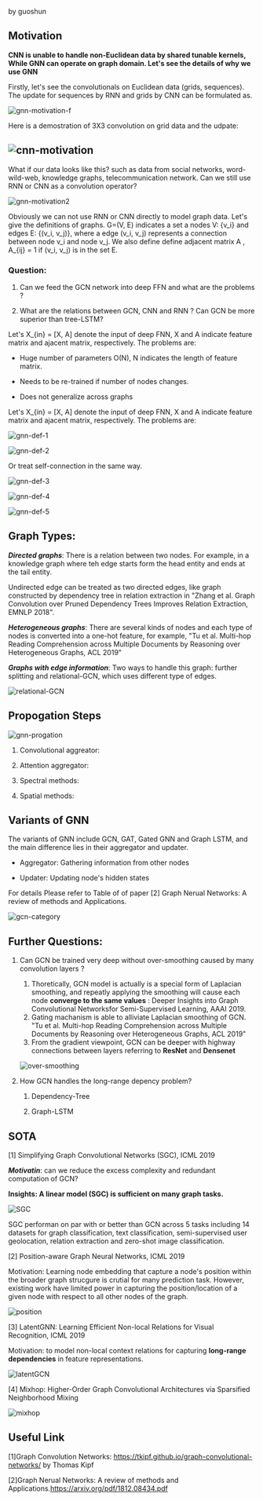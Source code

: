 by guoshun

## Motivation

**CNN is unable to  handle non-Euclidean data by shared tunable kernels, While GNN can operate on graph domain. Let's see the details of why we use GNN**

Firstly, let's see the convolutionals on Euclidean data (grids, sequences). The update for sequences by RNN and grids by CNN can be formulated as. 

![gnn-motivation-f](figs/gnn-motivation-f.jpg)



Here is a demostration of 3X3 convolution on grid data and the udpate:

## ![cnn-motivation](figs/cnn-motivation.png)

What if our data looks like this? such as data from social networks, word-wild-web, knowledge graphs, telecommunication network. Can we still use RNN or CNN as a convolution operator?

![gnn-motivation2](figs/gnn-motivation2.png)



Obviously we can not use RNN or CNN directly to model graph data. Let's give the definitions of graphs. G=(V, E) indicates a set a nodes V: {v_i} and edges E: {(v_i, v_j)}, where a edge (v_i, v_j) represents a connection between node v_i and node v_j. We also define define adjacent matrix A , A_{ij} = 1 if (v_i, v_j) is in the set E.

### Question:

1. Can we feed the GCN network into deep FFN and what are the problems ?   

2. What are the relations between GCN, CNN and RNN ? Can GCN be more superior than tree-LSTM? 

   

Let's X_{in} = [X, A] denote the input of deep FNN, X and A indicate feature matrix and ajacent matrix, respectively.  The problems are:

- Huge number of parameters O(N), N indicates the length of feature matrix.

- Needs to be re-trained if number of nodes changes.

- Does not generalize across graphs

  

Let's X_{in} = [X, A] denote the input of deep FNN, X and A indicate feature matrix and ajacent matrix, respectively.  The problems are:

![gnn-def-1](figs/gnn-def-1.jpg)

![gnn-def-2](figs/gnn-def-2.jpg)

Or treat self-connection in the same way.

![gnn-def-3](figs/gnn-def-3.jpg)

![gnn-def-4](figs/gnn-def-4.jpg)



![gnn-def-5](figs/gnn-def-5.png)

## Graph Types:

***Directed graphs***: There is a relation between two nodes. For example,  in a knowledge graph where teh edge starts form the head entity and ends at the tail entity.  

Undirected edge can be treated as two directed edges, like graph constructed by dependency tree in relation extraction in "Zhang et al. Graph Convolution over Pruned Dependency Trees Improves Relation Extraction, EMNLP 2018". 

***Heterogeneous graphs***:  There are several kinds of nodes and each type of nodes is converted into a one-hot feature, for example, "Tu et al. Multi-hop Reading Comprehension across Multiple Documents by
Reasoning over Heterogeneous Graphs, ACL 2019"

***Graphs with edge information***: Two ways to handle this graph: further splitting and relational-GCN, which uses different type of edges.

![relational-GCN](figs/relational-GCN.png)

## Propogation Steps

![gnn-progation](figs/gnn-progation.png)

1. Convolutional aggreator: 

2. Attention aggregator: 

3. Spectral methods: 

4. Spatial methods:

   

## Variants of GNN

The variants of GNN include GCN,  GAT, Gated GNN and Graph LSTM, and the main difference lies in their aggregator and updater.

- Aggregator:  Gathering information from other nodes

- Updater:  Updating node's hidden states

  

For details Please refer to Table of of paper [2] Graph Nerual Networks: A review of methods and Applications.

![gcn-category](figs/gcn-category.png)

## Further Questions:

1. Can GCN be trained very deep without over-smoothing caused by many convolution layers ?

   1. Thoretically, GCN model is actually is a special form of Laplacian smoothing, and repeatly applying the smoothing will cause  each node **converge to the same values** :  Deeper Insights into Graph Convolutional Networksfor Semi-Supervised Learning, AAAI 2019.
   2. Gating machanism is able to alliviate Laplacian smoothing of GCN. "Tu et al. Multi-hop Reading Comprehension across Multiple Documents by Reasoning over Heterogeneous Graphs, ACL 2019"
   3. From the gradient viewpoint, GCN can be deeper with highway connections between layers referring to **ResNet** and **Densenet**

   ![over-smoothing](figs/over-smoothing.png)

   

2. How GCN handles the long-range depency problem?

   1. Dependency-Tree

   2. Graph-LSTM

      

## SOTA

[1] Simplifying Graph Convolutional Networks (SGC), ICML 2019

***Motivatin***: can we reduce the excess complexity and redundant computation of GCN?

**Insights: A linear model (SGC) is sufficient on many graph tasks.**

![SGC](figs/SGC.png)

SGC performan on par with or better than GCN across 5 tasks including 14 datasets for graph classification, text classification, semi-supervised user geolocation, relation extraction and zero-shot image classification.

[2] Position-aware Graph Neural Networks, ICML 2019

Motivation: Learning node embedding that capture a node's position within the broader graph strucgure is crutial for many prediction task. However, existing work have limited power in capturing the position/location of a given node with respect to all other nodes of the graph.

![position](figs/position.png)

[3] LatentGNN: Learning Efficient Non-local Relations for Visual Recognition, ICML 2019

Motivation:  to model non-local  context relations for capturing  **long-range dependencies** in feature representations.

![latentGCN](figs/latentGCN.png)

[4] Mixhop: Higher-Order Graph Convolutional Architectures via Sparsified Neighborhood Mixing

![mixhop](figs/mixhop.png)

## Useful Link

[1]Graph Convolution Networks:  <https://tkipf.github.io/graph-convolutional-networks/>  by Thomas Kipf

[2]Graph Nerual Networks: A review of methods and Applications.<https://arxiv.org/pdf/1812.08434.pdf>

